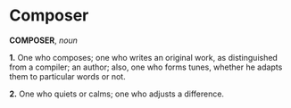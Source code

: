 # Composer

**COMPOSER**, _noun_

**1.** One who composes; one who writes an original work, as distinguished from a compiler; an author; also, one who forms tunes, whether he adapts them to particular words or not.

**2.** One who quiets or calms; one who adjusts a difference.